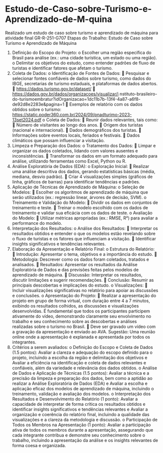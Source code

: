 # Estudo-de-Caso-sobre-Turismo-e-Aprendizado-de-M-quina
Realizado um estudo de caso sobre turismo e aprendizado de máquina  para atividade final GR-R-251-G707
Etapas do Trabalho: Estudo de Caso sobre Turismo e Aprendizado de
Máquina
1. Definição do Escopo do Projeto:
o Escolher uma região específica do Brasil para análise (ex.: uma
cidade turística, um estado ou uma região).
o Delimitar os objetivos do estudo, como entender padrões de fluxo
de turistas e identificar fatores que afetam o turismo.
2. Coleta de Dados:
o Identificação de Fontes de Dados:
 Pesquisar e selecionar fontes confiáveis de dados sobre
turismo, como dados do IBGE, secretarias de turismo
estaduais, e plataformas de dados abertos.
 https://dados.turismo.gov.br/dataset/
 https://dados.gov.br/dados/organizacoes/visualizar/i
nstituto-brasileiro-do-turismoembratur?idOrganizacao=1dc11b7b-13f4-4a87-a6f8-
de92d8e2283e&pagina=1
 Exemplos de relatório com os dados obtidos sobre o
turismo: https://static.poder360.com.br/2024/09/pnadturimo-2023-13set2024.pdf
o Coleta de Dados:
 Reunir dados relevantes, tais como:
 Número de visitantes ao longo dos anos.
 Origem dos turistas (nacional e internacional).
 Dados demográficos dos turistas.
 Informações sobre eventos locais, feriados e
festivais.
 Dados climáticos que possam influenciar a visitação.
3. Limpeza e Preparação dos Dados:
o Tratamento dos Dados:
 Limpar e organizar os dados coletados, lidando com
valores ausentes e inconsistências.
 Transformar os dados em um formato adequado para
análise, utilizando ferramentas como Excel, Python ou R.
4. Análise Exploratória de Dados (EDA):
o Exploração Inicial:
 Realizar uma análise descritiva dos dados, gerando
estatísticas básicas (média, mediana, desvio padrão).
 Criar 4 visualizações simples (gráficos de linha, gráficos de
barras) para identificar tendências e padrões.
5. Aplicação de Técnicas de Aprendizado de Máquina:
o Seleção de Modelos:
 Escolher os algoritmos de aprendizado de máquina que
serão utilizados (ex.: regressão linear, árvores de decisão,
SVM).
o Treinamento e Validação do Modelo:
 Dividir os dados em conjuntos de treinamento e teste.
 Treinar o modelo escolhido com os dados de treinamento e
validar sua eficácia com os dados de teste.
o Avaliação do Modelo:
 Utilizar métricas apropriadas (ex.: RMSE, R²) para avaliar a
performance do modelo.
6. Interpretação dos Resultados:
o Análise dos Resultados:
 Interpretar os resultados obtidos e entender o que os
modelos estão revelando sobre o fluxo de turistas e os
fatores que influenciam a visitação.
 Identificar insights significativos e tendências relevantes.
7. Elaboração da Apresentação e Relatório Final:
o Estrutura do Relatório:
 Introdução: Apresentar o tema, objetivos e a importância
do estudo.
 Metodologia: Descrever como os dados foram coletados,
tratados e analisados.
 Resultados: Apresentar os resultados da Análise
Exploratória de Dados e das previsões feitas pelos
modelos de aprendizado de máquina.
 Discussão: Interpretar os resultados, discutir limitações e
sugerir recomendações.
 Conclusão: Resumir as principais descobertas e
implicações do estudo.
o Visualizações:
 Incluir visualizações significativas no relatório para apoiar
as discussões e conclusões.
o Apresentação do Projeto:
 Realizar a apresentação do projeto em grupo de forma
virtual, com duração entre 4 a 7 minutos, exibindo os
resultados colhidos, as discussões e visualizações
desenvolvidas. É fundamental que todos os participantes
participem ativamente do vídeo, demonstrando claramente
seu envolvimento no trabalho e seu conhecimento sobre as
descobertas e análises realizadas sobre o turismo no Brasil.
 Deve ser gravado um vídeo com a gravação da
apresentação e enviado ao AVA. Sugestão: Uma reunião
online onde a apresentação é explanada e apresentada por
todos os integrantes.
8. Critérios a serem avaliados:
o Definição do Escopo e Coleta de Dados (1.5 pontos): Avaliar
a clareza e adequação do escopo definido para o projeto,
incluindo a escolha da região e delimitação dos objetivos e Avaliar
a eficiência na identificação e coleta de dados relevantes e
confiáveis, além da variedade e relevância dos dados obtidos.
o Análise de Dados e Aplicação de Técnicas (1.5 pontos): Avaliar
a técnica e a precisão da limpeza e preparação dos dados, bem
como a aptidão ao realizar a Análise Exploratória de Dados (EDA)
e Avaliar a escolha e aplicação eficaz dos modelos de aprendizado
de máquina, incluindo o treinamento, validação e avaliação dos
modelos.
o Interpretação dos Resultados e Desenvolvimento do Relatório
(1 ponto): Avaliar a capacidade de interpretar de forma crítica os
resultados obtidos e identificar insights significativos e tendências
relevantes e Avaliar a organização e coerência do relatório final,
incluindo a qualidade das visualizações e a clareza da metodologia
e discussão.
o Participação de Todos os Membros na Apresentação (1 ponto):
Avaliar a participação ativa de todos os membros durante a
apresentação, assegurando que cada integrante contribua e
demonstre seu conhecimento sobre o trabalho, incluindo a
apresentação da análise e os insights relevantes de forma coesa e
organizada.
